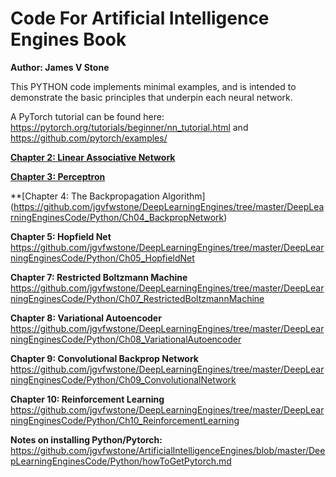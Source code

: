 # Code For Artificial Intelligence Engines Book

**Author:	James V Stone**

This PYTHON code implements minimal examples, and is intended to demonstrate the basic principles that underpin each neural network. 

A PyTorch tutorial can be found here:
	https://pytorch.org/tutorials/beginner/nn_tutorial.html
and
	https://github.com/pytorch/examples/

**[Chapter 2: Linear Associative Network](https://github.com/jgvfwstone/ArtificialIntellgenceEngines/tree/master/DeepLearningEnginesCode/Python/Ch02_LinearNetwork)**

**[Chapter 3: Perceptron](https://github.com/jgvfwstone/DeepLearningEngines/tree/master/DeepLearningEnginesCode/Python/Ch03_Perceptron)**

**[Chapter 4: The Backpropagation Algorithm]
(https://github.com/jgvfwstone/DeepLearningEngines/tree/master/DeepLearningEnginesCode/Python/Ch04_BackpropNetwork)

**Chapter 5: Hopfield Net**
https://github.com/jgvfwstone/DeepLearningEngines/tree/master/DeepLearningEnginesCode/Python/Ch05_HopfieldNet

**Chapter 7: Restricted Boltzmann Machine**
https://github.com/jgvfwstone/DeepLearningEngines/tree/master/DeepLearningEnginesCode/Python/Ch07_RestrictedBoltzmannMachine

**Chapter 8: Variational Autoencoder**
https://github.com/jgvfwstone/DeepLearningEngines/tree/master/DeepLearningEnginesCode/Python/Ch08_VariationalAutoencoder

**Chapter 9: Convolutional Backprop Network**
https://github.com/jgvfwstone/DeepLearningEngines/tree/master/DeepLearningEnginesCode/Python/Ch09_ConvolutionalNetwork

**Chapter 10: Reinforcement Learning**
https://github.com/jgvfwstone/DeepLearningEngines/tree/master/DeepLearningEnginesCode/Python/Ch10_ReinforcementLearning

**Notes on installing Python/Pytorch:** https://github.com/jgvfwstone/ArtificialIntelligenceEngines/blob/master/DeepLearningEnginesCode/Python/howToGetPytorch.md
